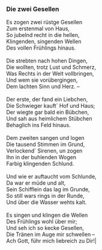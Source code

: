 ### Die zwei Gesellen
Es zogen zwei rüstge Gesellen  <br>Zum erstenmal von Haus,  <br>So jubelnd recht in die hellen,  <br>Klingenden, singenden Wellen  <br>Des vollen Frühlings hinaus.<br><br>Die strebten nach hohen Dingen,  <br>Die wollten, trotz Lust und Schmerz,  <br>Was Rechts in der Welt vollbringen,  <br>Und wem sie vorübergingen,  <br>Dem lachten Sinn und Herz. –<br><br>Der erste, der fand ein Liebchen,  <br>Die Schwieger kauft´ Hof und Haus;  <br>Der wiegte gar bald ein Bübchen,  <br>Und sah aus heimlichem Stübchen  <br>Behaglich ins Feld hinaus.<br><br>Dem zweiten sangen und logen  <br>Die tausend Stimmen im Grund,  <br>Verlockend´ Sirenen, un zogen  <br>Ihn in der buhlenden Wogen  <br>Farbig klingenden Schlund.<br><br>Und wie er auftaucht vom Schlunde,  <br>Da war er müde und alt,  <br>Sein Schifflein das lag im Grunde,  <br>So still wars rings in der Runde,  <br>Und über die Wasser wehts kalt.<br><br>Es singen und klingen die Wellen  <br>Des Frühlings wohl über mir;  <br>Und seh ich so kecke Gesellen,  <br>Die Tränen im Auge mir schwellen –  <br>Ach Gott, führ mich liebreich zu Dir!|